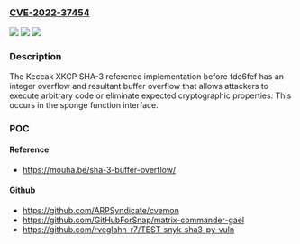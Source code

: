 ### [CVE-2022-37454](https://cve.mitre.org/cgi-bin/cvename.cgi?name=CVE-2022-37454)
![](https://img.shields.io/static/v1?label=Product&message=n%2Fa&color=blue)
![](https://img.shields.io/static/v1?label=Version&message=n%2Fa&color=blue)
![](https://img.shields.io/static/v1?label=Vulnerability&message=n%2Fa&color=brighgreen)

### Description

The Keccak XKCP SHA-3 reference implementation before fdc6fef has an integer overflow and resultant buffer overflow that allows attackers to execute arbitrary code or eliminate expected cryptographic properties. This occurs in the sponge function interface.

### POC

#### Reference
- https://mouha.be/sha-3-buffer-overflow/

#### Github
- https://github.com/ARPSyndicate/cvemon
- https://github.com/GitHubForSnap/matrix-commander-gael
- https://github.com/rveglahn-r7/TEST-snyk-sha3-py-vuln

